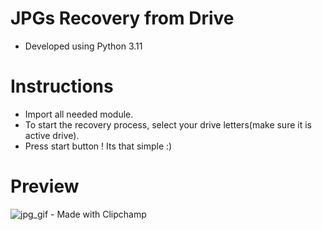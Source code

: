 # JPGs Recovery from Drive 

- Developed using Python 3.11

# Instructions

- Import all needed module.
- To start the recovery process, select your drive letters(make sure it is active drive).
- Press start button ! Its that simple :)

# Preview

![jpg_gif - Made with Clipchamp](https://user-images.githubusercontent.com/112241008/211873542-d65ea446-2cce-4ed9-8a4f-8a742b4732e8.gif)
